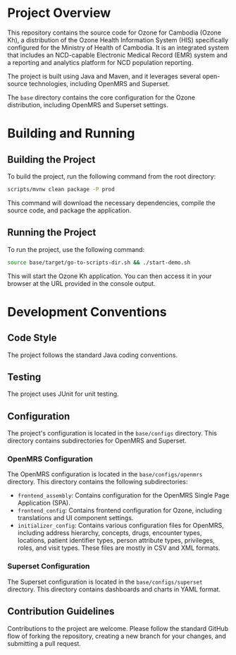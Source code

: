 # Project Overview

This repository contains the source code for Ozone for Cambodia (Ozone Kh), a distribution of the Ozone Health Information System (HIS) specifically configured for the Ministry of Health of Cambodia. It is an integrated system that includes an NCD-capable Electronic Medical Record (EMR) system and a reporting and analytics platform for NCD population reporting.

The project is built using Java and Maven, and it leverages several open-source technologies, including OpenMRS and Superset.

The `base` directory contains the core configuration for the Ozone distribution, including OpenMRS and Superset settings.

# Building and Running

## Building the Project

To build the project, run the following command from the root directory:

```bash
scripts/mvnw clean package -P prod
```

This command will download the necessary dependencies, compile the source code, and package the application.

## Running the Project

To run the project, use the following command:

```bash
source base/target/go-to-scripts-dir.sh && ./start-demo.sh
```

This will start the Ozone Kh application. You can then access it in your browser at the URL provided in the console output.

# Development Conventions

## Code Style

The project follows the standard Java coding conventions.

## Testing

The project uses JUnit for unit testing.

## Configuration

The project's configuration is located in the `base/configs` directory. This directory contains subdirectories for OpenMRS and Superset.

### OpenMRS Configuration

The OpenMRS configuration is located in the `base/configs/openmrs` directory. This directory contains the following subdirectories:

*   `frontend_assembly`: Contains configuration for the OpenMRS Single Page Application (SPA).
*   `frontend_config`: Contains frontend configuration for Ozone, including translations and UI component settings.
*   `initializer_config`: Contains various configuration files for OpenMRS, including address hierarchy, concepts, drugs, encounter types, locations, patient identifier types, person attribute types, privileges, roles, and visit types. These files are mostly in CSV and XML formats.

### Superset Configuration

The Superset configuration is located in the `base/configs/superset` directory. This directory contains dashboards and charts in YAML format.

## Contribution Guidelines

Contributions to the project are welcome. Please follow the standard GitHub flow of forking the repository, creating a new branch for your changes, and submitting a pull request.